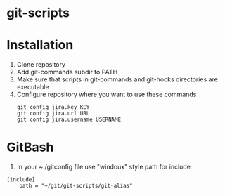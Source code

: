 # git-scripts

# Installation

1. Clone repository
2. Add git-commands subdir to PATH
3. Make sure that scripts in git-commands and git-hooks directories are executable
4. Configure repository where you want to use these commands
    ```
    git config jira.key KEY
    git config jira.url URL
    git config jira.username USERNAME
    ```

# GitBash
1. In your ~./gitconfig file use "windoux" style path for include
```
[include]
    path = "~/git/git-scripts/git-alias"
```
